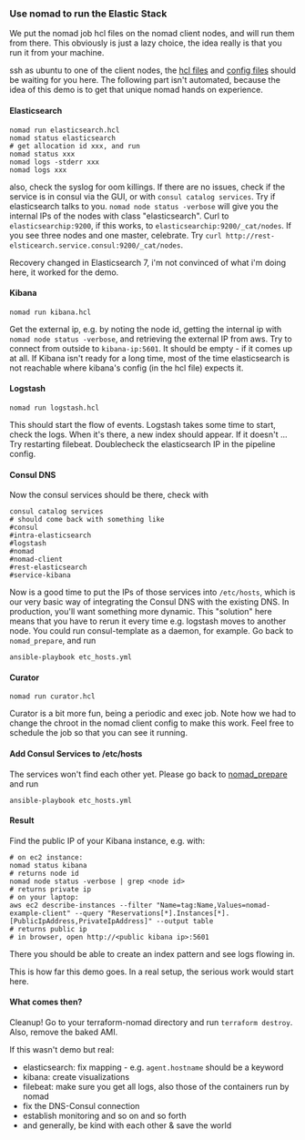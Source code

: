 ### Use nomad to run the Elastic Stack

We put the nomad job hcl files on the nomad client nodes, and will run them from there. This obviously is just a lazy choice, the idea really is that you run it from your machine.

ssh as ubuntu to one of the client nodes, the [hcl files](../nomad_prepare/hcl_files) and [config files](../nomad_prepare/config_files) should be waiting for you here. The following part isn't automated, because the idea of this demo is to get that unique nomad hands on experience.

#### Elasticsearch
```
nomad run elasticsearch.hcl
nomad status elasticsearch
# get allocation id xxx, and run
nomad status xxx
nomad logs -stderr xxx
nomad logs xxx
```
also, check the syslog for oom killings.
If there are no issues, check if the service is in consul via the GUI, or with `consul catalog services`. 
Try if elasticsearch talks to you. 
`nomad node status -verbose` will give you the internal IPs of the nodes with class "elasticsearch". Curl to `elasticsearchip:9200`, if this works, to `elasticsearchip:9200/_cat/nodes`. If you see three nodes and one master, celebrate.
Try `curl http://rest-elsticearch.service.consul:9200/_cat/nodes`. 

Recovery changed in Elasticsearch 7, i'm not convinced of what i'm doing here, it worked for the demo.

#### Kibana
```
nomad run kibana.hcl
```
Get the external ip, e.g. by noting the node id, getting the internal ip with `nomad node status -verbose`, and retrieving the external IP from aws. Try to connect from outside to `kibana-ip:5601`. It should be empty - if it comes up at all. If Kibana isn't ready for a long time, most of the time elasticsearch is not reachable where kibana's config (in the hcl file) expects it.

#### Logstash
```
nomad run logstash.hcl
```
This should start the flow of events. Logstash takes some time to start, check the logs. When it's there, a new index should appear. If it doesn't ... Try restarting filebeat. Doublecheck the elasticsearch IP in the pipeline config.
#### Consul DNS

Now the consul services should be there, check with 
```
consul catalog services
# should come back with something like
#consul
#intra-elasticsearch
#logstash
#nomad
#nomad-client
#rest-elasticsearch
#service-kibana
```
Now is a good time to put the IPs of those services into `/etc/hosts`, which is our very basic way of integrating the Consul DNS with the existing DNS. In production, you'll want something more dynamic. This "solution" here means that you have to rerun it every time e.g. logstash moves to another node. You could run consul-template as a daemon, for example.	
Go back to `nomad_prepare`, and run
```
ansible-playbook etc_hosts.yml
```
#### Curator
```
nomad run curator.hcl
```
Curator is a bit more fun, being a periodic and exec job. Note how we had to change the chroot in the nomad client config to make this work. Feel free to schedule the job so that you can see it running.
 
#### Add Consul Services to /etc/hosts

The services won't find each other yet. Please go back to [nomad\_prepare](../nomad_prepare) and run 
```
ansible-playbook etc_hosts.yml
```

#### Result
Find the public IP of your Kibana instance, e.g. with:
```
# on ec2 instance:
nomad status kibana
# returns node id
nomad node status -verbose | grep <node id>
# returns private ip
# on your laptop:
aws ec2 describe-instances --filter "Name=tag:Name,Values=nomad-example-client" --query "Reservations[*].Instances[*].[PublicIpAddress,PrivateIpAddress]" --output table
# returns public ip
# in browser, open http://<public kibana ip>:5601
```
There you should be able to create an index pattern and see logs flowing in.

This is how far this demo goes. In a real setup, the serious work would start here.

#### What comes then?

Cleanup! Go to your terraform-nomad directory and run `terraform destroy`. Also, remove the baked AMI.

If this wasn't demo but real:
* elasticsearch: fix mapping - e.g. `agent.hostname` should be a keyword
* kibana: create visualizations
* filebeat: make sure you get all logs, also those of the containers run by nomad
* fix the DNS-Consul connection
* establish monitoring and so on and so forth
* and generally, be kind with each other & save the world
